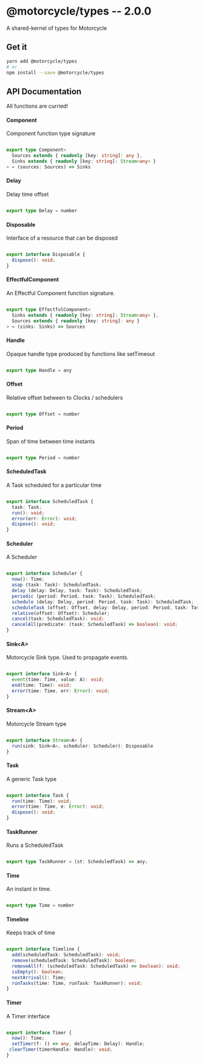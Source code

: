 # @motorcycle/types -- 2.0.0

A shared-kernel of types for Motorcycle

## Get it
```sh
yarn add @motorcycle/types
# or
npm install --save @motorcycle/types
```

## API Documentation

All functions are curried!

#### Component

<p>

Component function type signature

</p>


```typescript

export type Component<
  Sources extends { readonly [key: string]: any },
  Sinks extends { readonly [key: string]: Stream<any> }
> = (sources: Sources) => Sinks

```


#### Delay

<p>

Delay time offset

</p>


```typescript

export type Delay = number

```


#### Disposable

<p>

Interface of a resource that can be disposed

</p>


```typescript

export interface Disposable {
  dispose(): void;
}

```


#### EffectfulComponent

<p>

An Effectful Component function signature.

</p>


```typescript

export type EffectfulComponent<
  Sinks extends { readonly [key: string]: Stream<any> },
  Sources extends { readonly [key: string]: any }
> = (sinks: Sinks) => Sources

```


#### Handle

<p>

Opaque handle type produced by functions like setTimeout

</p>


```typescript

export type Handle = any

```


#### Offset

<p>

Relative offset between to Clocks / schedulers

</p>


```typescript

export type Offset = number

```


#### Period

<p>

Span of time between time instants

</p>


```typescript

export type Period = number

```


#### ScheduledTask

<p>

A Task scheduled for a particular time

</p>


```typescript

export interface ScheduledTask {
  task: Task;
  run(): void;
  error(err: Error): void;
  dispose(): void;
}

```


#### Scheduler

<p>

A Scheduler 

</p>


```typescript

export interface Scheduler {
  now(): Time;
  asap (task: Task): ScheduledTask;
  delay (delay: Delay, task: Task): ScheduledTask;
  periodic (period: Period, task: Task): ScheduledTask;
  schedule (delay: Delay, period: Period, task: Task): ScheduledTask;
  scheduleTask (offset: Offset, delay: Delay, period: Period, task: Task): ScheduledTask;
  relative(offset: Offset): Scheduler;
  cancel(task: ScheduledTask): void;
  cancelAll(predicate: (task: ScheduledTask) => boolean): void;
}

```


#### Sink\<A\>

<p>

Motorcycle Sink type. Used to propagate events.

</p>


```typescript

export interface Sink<A> {
  event(time: Time, value: A): void;
  end(time: Time): void;
  error(time: Time, err: Error): void;
}

```


#### Stream\<A\>

<p>

Motorcycle Stream type

</p>


```typescript

export interface Stream<A> {
  run(sink: Sink<A>, scheduler: Scheduler): Disposable
}

```


#### Task

<p>

A generic Task type

</p>


```typescript

export interface Task {
  run(time: Time): void;
  error(time: Time, e: Error): void;
  dispose(): void;
}

```


#### TaskRunner

<p>

Runs a ScheduledTask

</p>


```typescript

export type TaskRunner = (st: ScheduledTask) => any;

```


#### Time

<p>

An instant in time.

</p>


```typescript

export type Time = number

```


#### Timeline

<p>

Keeps track of time

</p>


```typescript

export interface Timeline {
  add(scheduledTask: ScheduledTask): void;
  remove(scheduledTask: ScheduledTask): boolean;
  removeAll(f: (scheduledTask: ScheduledTask) => boolean): void;
  isEmpty(): boolean;
  nextArrival(): Time;
  runTasks(time: Time, runTask: TaskRunner): void;
}

```


#### Timer

<p>

A Timer interface 

</p>


```typescript

export interface Timer {
  now(): Time;
  setTimer(f: () => any, delayTime: Delay): Handle;
 clearTimer(timerHandle: Handle): void;
}

```
